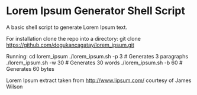 Lorem Ipsum Generator Shell Script
===========

A basic shell script to generate Lorem Ipsum text.

For installation clone the repo into a directory:
    git clone https://github.com/dogukancagatay/lorem_ipsum.git

Running:
    cd lorem_ipsum
    ./lorem_ipsum.sh -p 3       # Generates 3 paragraphs
    ./lorem_ipsum.sh -w 30      # Generates 30 words
    ./lorem_ipsum.sh -b 60      # Generates 60 bytes


Lorem Ipsum extract taken from http://www.lipsum.com/ courtesy of James Wilson
